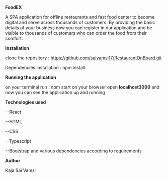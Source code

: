 

**FoodEX**

  A SPA application for offline restaurants and fast food center to become digital and serve across thousands of customers.
  By providing the basic details of your business now you can register in our application and be visible to thousands of customers who can order the food from their 
  comfort.

**Installation**

clone the repository : https://github.com/saivamsi17/RestaurantOnBoard.git

Dependencies installation : npm install

**Running the application**

on your terminal run : npm start
on your browser open **localhost3000** and now you can see the application up and running

**Technologies used**

--React

--HTML

--CSS

--Typescript

--Bootstrap
and various dependencies according to requirements

**Author**

Kaja Sai Vamsi
